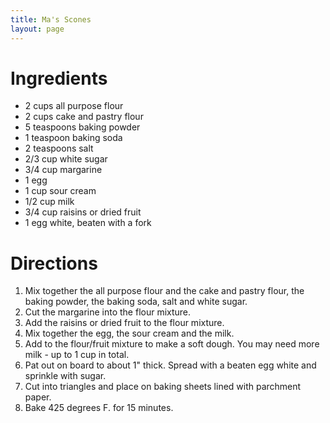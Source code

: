 ```yaml
---
title: Ma's Scones
layout: page
---
```


# Ingredients

* 2 cups all purpose flour
* 2 cups cake and pastry flour
* 5 teaspoons baking powder
* 1 teaspoon baking soda
* 2 teaspoons salt
* 2/3 cup white sugar
* 3/4 cup margarine
* 1 egg
* 1 cup sour cream
* 1/2 cup milk
* 3/4 cup raisins or dried fruit
* 1 egg white, beaten with a fork

# Directions

1. Mix together the all purpose flour and the cake and pastry flour, the baking powder, the baking soda, salt and white sugar.
1. Cut the margarine into the flour mixture.
1. Add the raisins or dried fruit to the flour mixture.
1. Mix together the egg, the sour cream and the milk.
1. Add to the flour/fruit mixture to make a soft dough. You may need more milk - up to 1 cup in total.
1. Pat out on board to about 1" thick. Spread with a beaten egg white and sprinkle with sugar.
1. Cut into triangles and place on baking sheets lined with parchment paper.
1. Bake 425 degrees F. for 15 minutes.
